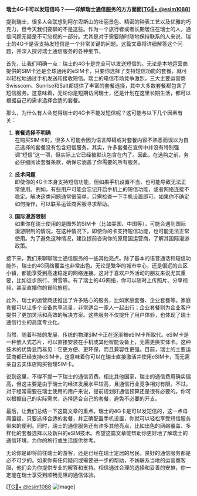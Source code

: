 **瑞士4G卡可以发短信吗？——详解瑞士通信服务的方方面面[[TG💪+ @esim1088](https://t.me/s/esim1088)]**

提到瑞士，很多人会联想到阿尔卑斯山的壮丽景色、精密的钟表工艺以及优雅的巧克力，但今天我们要聊的不是这些。作为一个旅行者或者长期居住在瑞士的人，通信问题无疑是不可忽视的一部分。尤其是对于需要随时随地保持联系的人来说，瑞士的4G卡是否支持发短信是一个非常关键的问题。这篇文章将详细解答这个问题，并深入探讨瑞士通信服务的各种细节。

首先，让我们明确一点：瑞士的4G卡是完全可以发送短信的。无论是本地运营商提供的SIM卡还是全球通用的eSIM卡，只要你选择了支持短信功能的套餐，就可以轻松地通过手机发送和接收短信。瑞士的电信市场竞争激烈，三大主要运营商Swisscom、Sunrise和Salt都提供了丰富的套餐选择，其中大多数套餐都包含了短信服务。这意味着，无论你是短期访问瑞士，还是计划在这里长期生活，都可以根据自己的需求选择合适的套餐。

那么，为什么有人会觉得瑞士的4G卡不能发短信呢？这可能与以下几个因素有关：

1. **套餐选择不明确**  
   在购买SIM卡时，很多人可能会因为语言障碍或对套餐内容不熟悉而误以为自己选择的套餐没有包含短信服务。其实，许多套餐在宣传中并没有特别强调“短信”这一项，但实际上它已经被默认包含在内了。因此，在选购之前，务必仔细阅读套餐条款，确保它涵盖了你需要的所有服务。

2. **技术问题**  
   即使你的4G卡本身支持短信功能，但如果手机设置不当，也可能导致无法正常使用。例如，有些用户可能会忘记开启手机上的短信功能，或者网络连接不稳定。解决这类问题通常很简单，只需检查一下手机设置即可。如果你不确定如何操作，可以联系运营商客服寻求帮助。

3. **国际漫游限制**  
   如果你在瑞士使用的是国外的SIM卡（比如美国、中国等），可能会遇到国际漫游限制的情况。在这种情况下，即使你的卡支持短信功能，也可能无法正常使用。为了避免这种情况，建议提前咨询你的原籍国运营商，了解其国际漫游政策。

接下来，我们来聊聊瑞士通信服务的一些其他亮点。除了基本的语音通话和短信功能外，瑞士的4G网络覆盖也非常出色。无论是繁华的城市中心，还是偏远的山区小镇，都能享受到高速稳定的网络连接。这对于喜欢户外活动的朋友来说尤其重要，比如徒步旅行、滑雪等。有了瑞士的4G网络，你可以随时上传照片、分享视频，甚至直播你的冒险旅程。

此外，瑞士的运营商还推出了许多贴心的服务，比如家庭套餐、企业套餐等。家庭套餐可以让多个设备共享流量，非常适合一家人一起出行；企业套餐则为企业客户提供了更加灵活和高效的解决方案。这些服务不仅提升了用户体验，也体现了瑞士通信行业的高度专业化。

当然，随着科技的发展，传统的物理SIM卡正在逐渐被eSIM卡所取代。eSIM卡是一种嵌入式芯片，可以直接安装在手机或其他智能设备上，无需更换实体卡。这种技术的优势显而易见：它更方便、更环保，而且兼容性更强。目前，瑞士的主要运营商都已经支持eSIM卡，这意味着你可以在瑞士直接激活并使用eSIM卡，而无需亲自去实体店购买物理SIM卡。

说到这里，不得不提一下瑞士的通信资费。相比其他国家，瑞士的通信费用确实偏高，但这主要是由于瑞士的经济发展水平较高，且通信行业竞争相对有限。不过，对于经常需要在瑞士使用的用户来说，提前规划好通信预算还是很有必要的。你可以根据自己的实际需求，选择适合自己的套餐，避免不必要的开支。

最后，让我们总结一下这篇文章的重点。瑞士的4G卡是可以发短信的，这一点毋庸置疑。只要选择合适的套餐，并正确配置手机设置，你就可以轻松享受短信服务带来的便利。同时，瑞士的通信服务还有许多其他亮点，比如出色的网络覆盖、多样化的套餐选择以及新兴的eSIM技术。希望这篇文章能帮助你更好地了解瑞士的通信环境，为你的旅行或生活提供参考。

无论你是即将前往瑞士的游客，还是已经在瑞士定居的居民，良好的通信服务都是必不可少的。如果你有任何疑问或需要进一步的帮助，不妨联系当地的运营商客服，他们会为你提供专业的解答和支持。相信通过合理的选择和妥善的安排，你一定能在瑞士享受到顺畅无阻的通信体验。

[[TG💪+ @esim1088](https://t.me/s/esim1088) ![Image](https://i.postimg.cc/4NQfJmqS/Snipaste-2025-05-13-00-14-12.png)]